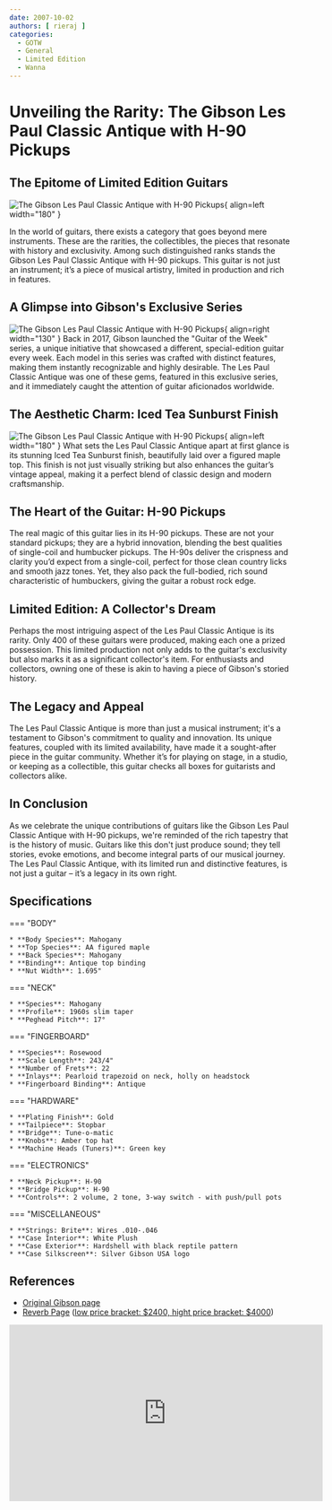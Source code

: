 ```yaml
---
date: 2007-10-02
authors: [ rieraj ]
categories:
  - GOTW
  - General
  - Limited Edition
  - Wanna
---
```


# Unveiling the Rarity: The Gibson Les Paul Classic Antique with H-90 Pickups


## The Epitome of Limited Edition Guitars

![The Gibson Les Paul Classic Antique with H-90 Pickups](https://rvb-img.reverb.com/image/upload/s--AYpYJUhX--/f_auto,t_large/v1695941241/rye9dpekgjpvl6dmjszr.jpg){ align=left width="180" }

In the world of guitars, there exists a category that goes beyond mere instruments. These are the rarities, the
collectibles, the pieces that resonate with history and exclusivity. Among such distinguished ranks stands the Gibson
Les Paul Classic Antique with H-90 pickups. This guitar is not just an instrument; it’s a piece of musical artistry,
limited in production and rich in features.

## A Glimpse into Gibson's Exclusive Series

![The Gibson Les Paul Classic Antique with H-90 Pickups](https://rvb-img.reverb.com/image/upload/s--_QZJV47M--/f_auto,t_large/v1695958250/bnan7ifzc6kjb95klk0s.jpg){ align=right width="130" }
Back in 2017, Gibson launched the "Guitar of the Week" series, a unique initiative that showcased a different,
special-edition guitar every week. Each model in this series was crafted with distinct features, making them instantly
recognizable and highly desirable. The Les Paul Classic Antique was one of these gems, featured in this exclusive
series, and it immediately caught the attention of guitar aficionados worldwide.

## The Aesthetic Charm: Iced Tea Sunburst Finish

![The Gibson Les Paul Classic Antique with H-90 Pickups](https://rvb-img.reverb.com/image/upload/s--tn6K6R7m--/f_auto,t_large/v1695958250/uqog3mnaqfa3vqjm3cy4.jpg){ align=left width="180" }
What sets the Les Paul Classic Antique apart at first glance is its stunning Iced Tea Sunburst finish, beautifully laid
over a figured maple top. This finish is not just visually striking but also enhances the guitar’s vintage appeal,
making it a perfect blend of classic design and modern craftsmanship.

## The Heart of the Guitar: H-90 Pickups

The real magic of this guitar lies in its H-90 pickups. These are not your standard pickups; they are a hybrid
innovation, blending the best qualities of single-coil and humbucker pickups. The H-90s deliver the crispness and
clarity you’d expect from a single-coil, perfect for those clean country licks and smooth jazz tones. Yet, they also
pack the full-bodied, rich sound characteristic of humbuckers, giving the guitar a robust rock edge.

## Limited Edition: A Collector's Dream

Perhaps the most intriguing aspect of the Les Paul Classic Antique is its rarity. Only 400 of these guitars were
produced, making each one a prized possession. This limited production not only adds to the guitar's exclusivity but
also marks it as a significant collector's item. For enthusiasts and collectors, owning one of these is akin to having a
piece of Gibson's storied history.

## The Legacy and Appeal

The Les Paul Classic Antique is more than just a musical instrument; it's a testament to Gibson's commitment to quality
and innovation. Its unique features, coupled with its limited availability, have made it a sought-after piece in the
guitar community. Whether it’s for playing on stage, in a studio, or keeping as a collectible, this guitar checks all
boxes for guitarists and collectors alike.

## In Conclusion

As we celebrate the unique contributions of guitars like the Gibson Les Paul Classic Antique with H-90 pickups, we're
reminded of the rich tapestry that is the history of music. Guitars like this don't just produce sound; they tell
stories, evoke emotions, and become integral parts of our musical journey. The Les Paul Classic Antique, with its
limited run and distinctive features, is not just a guitar – it’s a legacy in its own right.

## Specifications

=== "BODY"

    * **Body Species**: Mahogany
    * **Top Species**: AA figured maple
    * **Back Species**: Mahogany
    * **Binding**: Antique top binding
    * **Nut Width**: 1.695"

=== "NECK"

    * **Species**: Mahogany
    * **Profile**: 1960s slim taper
    * **Peghead Pitch**: 17°

=== "FINGERBOARD"

    * **Species**: Rosewood
    * **Scale Length**: 243/4"
    * **Number of Frets**: 22
    * **Inlays**: Pearloid trapezoid on neck, holly on headstock
    * **Fingerboard Binding**: Antique


=== "HARDWARE"

    * **Plating Finish**: Gold
    * **Tailpiece**: Stopbar
    * **Bridge**: Tune-o-matic
    * **Knobs**: Amber top hat
    * **Machine Heads (Tuners)**: Green key

=== "ELECTRONICS"

    * **Neck Pickup**: H-90
    * **Bridge Pickup**: H-90
    * **Controls**: 2 volume, 2 tone, 3-way switch - with push/pull pots

=== "MISCELLANEOUS"

    * **Strings: Brite**: Wires .010-.046
    * **Case Interior**: White Plush
    * **Case Exterior**: Hardshell with black reptile pattern
    * **Case Silkscreen**: Silver Gibson USA logo

## References

* [Original Gibson page](https://web.archive.org/web/20090527185156/http://www.gibson.com/en%2Dus/Divisions/Gibson%20USA/Guitar%20of%20the%20Week/Les%20Paul%20Classic%20Antique%2014/)
* [Reverb Page](https://reverb.com/ca/p/gibson-guitar-of-the-week-number-14-les-paul-classic-antique-iced-tea-burst-2007) ([low price bracket: $2400, hight price bracket: $4000](https://reverb.com/ca/p/gibson-guitar-of-the-week-number-14-les-paul-classic-antique-iced-tea-burst-2007#price-guide))


<iframe width="560" height="315" src="https://www.youtube.com/embed/tLwrtCSQiNg?si=ZjjSGvc7K_3jN1I-&amp;start=601" title="YouTube video player" frameborder="0" allow="accelerometer; autoplay; clipboard-write; encrypted-media; gyroscope; picture-in-picture; web-share" allowfullscreen></iframe>
